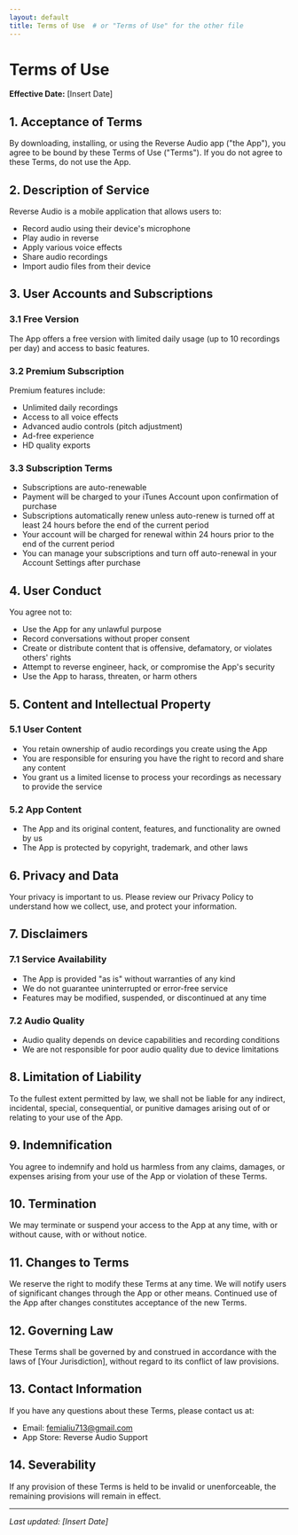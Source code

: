 ```yaml
---
layout: default
title: Terms of Use  # or "Terms of Use" for the other file
---
```


# Terms of Use

**Effective Date:** [Insert Date]

## 1. Acceptance of Terms

By downloading, installing, or using the Reverse Audio app ("the App"), you agree to be bound by these Terms of Use ("Terms"). If you do not agree to these Terms, do not use the App.

## 2. Description of Service

Reverse Audio is a mobile application that allows users to:
- Record audio using their device's microphone
- Play audio in reverse
- Apply various voice effects
- Share audio recordings
- Import audio files from their device

## 3. User Accounts and Subscriptions

### 3.1 Free Version
The App offers a free version with limited daily usage (up to 10 recordings per day) and access to basic features.

### 3.2 Premium Subscription
Premium features include:
- Unlimited daily recordings
- Access to all voice effects
- Advanced audio controls (pitch adjustment)
- Ad-free experience
- HD quality exports

### 3.3 Subscription Terms
- Subscriptions are auto-renewable
- Payment will be charged to your iTunes Account upon confirmation of purchase
- Subscriptions automatically renew unless auto-renew is turned off at least 24 hours before the end of the current period
- Your account will be charged for renewal within 24 hours prior to the end of the current period
- You can manage your subscriptions and turn off auto-renewal in your Account Settings after purchase

## 4. User Conduct

You agree not to:
- Use the App for any unlawful purpose
- Record conversations without proper consent
- Create or distribute content that is offensive, defamatory, or violates others' rights
- Attempt to reverse engineer, hack, or compromise the App's security
- Use the App to harass, threaten, or harm others

## 5. Content and Intellectual Property

### 5.1 User Content
- You retain ownership of audio recordings you create using the App
- You are responsible for ensuring you have the right to record and share any content
- You grant us a limited license to process your recordings as necessary to provide the service

### 5.2 App Content
- The App and its original content, features, and functionality are owned by us
- The App is protected by copyright, trademark, and other laws

## 6. Privacy and Data

Your privacy is important to us. Please review our Privacy Policy to understand how we collect, use, and protect your information.

## 7. Disclaimers

### 7.1 Service Availability
- The App is provided "as is" without warranties of any kind
- We do not guarantee uninterrupted or error-free service
- Features may be modified, suspended, or discontinued at any time

### 7.2 Audio Quality
- Audio quality depends on device capabilities and recording conditions
- We are not responsible for poor audio quality due to device limitations

## 8. Limitation of Liability

To the fullest extent permitted by law, we shall not be liable for any indirect, incidental, special, consequential, or punitive damages arising out of or relating to your use of the App.

## 9. Indemnification

You agree to indemnify and hold us harmless from any claims, damages, or expenses arising from your use of the App or violation of these Terms.

## 10. Termination

We may terminate or suspend your access to the App at any time, with or without cause, with or without notice.

## 11. Changes to Terms

We reserve the right to modify these Terms at any time. We will notify users of significant changes through the App or other means. Continued use of the App after changes constitutes acceptance of the new Terms.

## 12. Governing Law

These Terms shall be governed by and construed in accordance with the laws of [Your Jurisdiction], without regard to its conflict of law provisions.

## 13. Contact Information

If you have any questions about these Terms, please contact us at:
- Email: femialiu713@gmail.com
- App Store: Reverse Audio Support

## 14. Severability

If any provision of these Terms is held to be invalid or unenforceable, the remaining provisions will remain in effect.

---

*Last updated: [Insert Date]*
